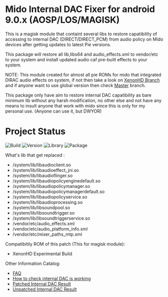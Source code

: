 # Mido Internal DAC Fixer for android 9.0.x (AOSP/LOS/MAGISK)

This is a magisk module that containt several libs to restore capatibility of accessing to internal DAC (DIRECT/DIRECT_PCM) from audio policy on Mido devices after getting updates to latest Pie versions.

This package will restore all lib,libs64 and audio_effects.xml to vendor/etc to your system and install updated audio caf pre-built effects to your system.

NOTE: This module created for almost all pie ROMs for mido that integrated DIRAC audio effects on system, if not then take a look on [XenonHD Branch](https://github.com/Nicklas373/Internal_DAC_Fixer/tree/Magisk-XenonHD) and if anyone want to use global version then check [Master](https://github.com/Nicklas373/Internal_DAC_Fixer/tree/master) branch.

This package only have aim to restore internal DAC capatibility as bare minimum lib without any harsh modification, no other else and not have any means to insult anyone that work with mido since this is only for my personal use. (Anyone can use it, but DWYOR)

# Project Status
![Build](https://img.shields.io/badge/Build%20Status-Updated-green.svg) ![Version](https://img.shields.io/badge/Latest%20Version-0.7-blue.svg) ![Library](https://img.shields.io/badge/Library%20Base-LiquidRemix%2020181220%20-blue.svg)
![Package](https://img.shields.io/badge/Package-Magisk-blue.svg)

What's lib that get replaced :
- /system/lib/libaudioclient.so
- /system/lib/libaudioeffect_jni.so
- /system/lib/libaudioflinger.so
- /system/lib/libaudiopolicyenginedefault.so
- /system/lib/libaudiopolicymanager.so
- /system/lib/libaudiopolicymanagerdefault.so
- /system/lib/libaudiopolicyservice.so
- /system/lib/libaudioprocessing.so
- /system/lib/libsoundpool.so
- /system/lib/libsoundtrigger.so
- /system/lib/libsoundtriggerservice.so
- /vendor/etc/audio_effects.xml
- /vendor/etc/audio_platform_info.xml
- /vendor/etc/mixer_paths_mtp.xml

Compatibitily ROM of this patch (This for magisk module):
- XenonHD Experimental Build

Other Information Catalog:
- [FAQ](https://github.com/Nicklas373/Internal_DAC_Fixer/blob/master/docs/FAQ.md)
- [How to check internal DAC is working](https://github.com/Nicklas373/Internal_DAC_Fixer/blob/master/docs/Neutron.md)
- [Patched Internal DAC Result](https://github.com/Nicklas373/Internal_DAC_Fixer/blob/master/docs/Patched.md)
- [Unpatched Internal DAC Result](https://github.com/Nicklas373/Internal_DAC_Fixer/blob/master/docs/Unpatched.md)
